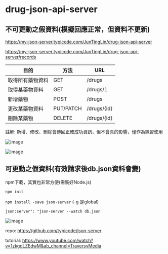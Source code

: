 # drug-json-api-server

## 不可更動之假資料(模擬回應正常，但資料不更新)

https://my-json-server.typicode.com/JunTingLin/drug-json-api-server

https://my-json-server.typicode.com/JunTingLin/drug-json-api-server/records

| 目的       | 方法        | URL         |
| -------- | --------- | ----------- |
| 取得所有藥物資料 | GET       | /drugs      |
| 取得某藥物資料  | GET       | /drugs/1    |
| 新增藥物     | POST      | /drugs      |
| 更改某藥物資料  | PUT/PATCH | /drugs/{id} |
| 刪除某藥物    | DELETE    | /drugs/{id} |

註解: 新增、修改、刪除會傳回正確成功資訊，但不會真的影響，僅作為練習使用

![image](https://user-images.githubusercontent.com/92431095/221526122-d82df3b9-c9af-43d8-99d7-f898aafd7376.png)

![image](https://user-images.githubusercontent.com/92431095/221526491-8dab3888-3b55-41a5-af10-6f7d56892fef.png)

## 可更動之假資料(有效請求後db.json資料會變)
npm下載，其實也非常方便(需裝好Node.js)

`npm init`

`npm install -save json-server`
(-g 是global)

`json:server": "json-server --watch db.json`

![image](https://user-images.githubusercontent.com/92431095/221579582-6260780a-a8ee-4de8-9a6b-194f2e77acea.png)


repo: https://github.com/typicode/json-server

tutorial: https://www.youtube.com/watch?v=1zkgdLZEdwM&ab_channel=TraversyMedia




